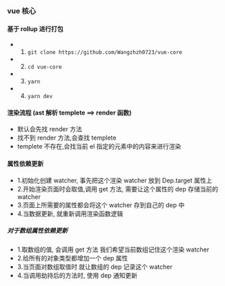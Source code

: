 ### vue 核心

#### 基于 rollup 进行打包

- 1. `git clone https://github.com/Wangzhzh0723/vue-core`
- 2. `cd vue-core`
- 3. `yarn`
- 4. `yarn dev`

#### 渲染流程 (ast 解析 templete ==> render 函数)

- 默认会先找 render 方法
- 找不到 render 方法,会查找 templete
- templete 不存在,会找当前 el 指定的元素中的内容来进行渲染

#### 属性依赖更新

- 1.初始化创建 watcher, 事先把这个渲染 watcher 放到 Dep.target 属性上
- 2.开始渲染页面时会取值,调用 get 方法, 需要让这个属性的 dep 存储当前的 watcher
- 3.页面上所需要的属性都会将这个 watcher 存到自己的 dep 中
- 4.当数据更新, 就重新调用渲染函数逻辑

##### 对于数组属性依赖更新

- 1.取数组的值, 会调用 get 方法 我们希望当前数组记住这个渲染 watcher
- 2.给所有的对象类型都增加一个 dep 属性
- 3.当页面对数组取值时 就让数组的 dep 记录这个 watcher
- 4.当调用劫持后的方法时, 使用 dep 通知更新
